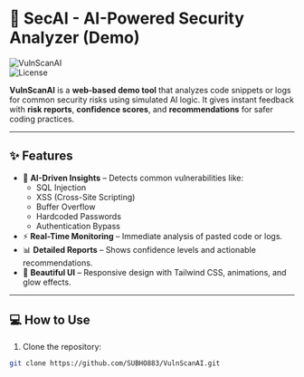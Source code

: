 # 🚀 SecAI - AI-Powered Security Analyzer (Demo)

![VulnScanAI](https://img.shields.io/badge/VulnScanAI-(Demo)-blue?style=for-the-badge)  
![License](https://img.shields.io/badge/License-MIT-green?style=for-the-badge)  

**VulnScanAI** is a **web-based demo tool** that analyzes code snippets or logs for common security risks using simulated AI logic. It gives instant feedback with **risk reports**, **confidence scores**, and **recommendations** for safer coding practices.

---

## ✨ Features

- 🧠 **AI-Driven Insights** – Detects common vulnerabilities like:
  - SQL Injection
  - XSS (Cross-Site Scripting)
  - Buffer Overflow
  - Hardcoded Passwords
  - Authentication Bypass
- ⚡ **Real-Time Monitoring** – Immediate analysis of pasted code or logs.
- 📊 **Detailed Reports** – Shows confidence levels and actionable recommendations.
- 🎨 **Beautiful UI** – Responsive design with Tailwind CSS, animations, and glow effects.

---

## 💻 How to Use

1. Clone the repository:
```bash
git clone https://github.com/SUBHO883/VulnScanAI.git
